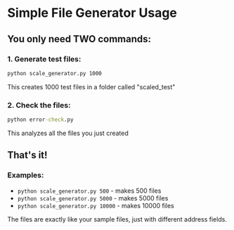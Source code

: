# Simple File Generator Usage

## You only need TWO commands:

### 1. Generate test files:
```cmd
python scale_generator.py 1000
```
This creates 1000 test files in a folder called "scaled_test"

### 2. Check the files:
```cmd
python error-check.py
```
This analyzes all the files you just created

## That's it!

### Examples:
- `python scale_generator.py 500` - makes 500 files
- `python scale_generator.py 5000` - makes 5000 files  
- `python scale_generator.py 10000` - makes 10000 files

The files are exactly like your sample files, just with different address fields.